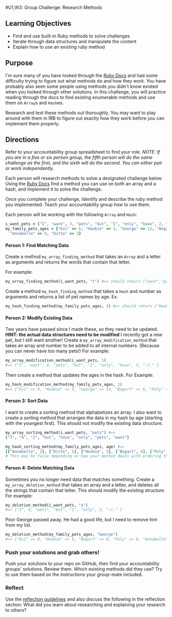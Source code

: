 #U1,W3: Group Challenge: Research Methods

## Learning Objectives
- Find and use built-in Ruby methods to solve challenges
- Iterate through data structures and manipulate the content
- Explain how to use an existing ruby method

## Purpose
I'm sure many of you have looked through the [Ruby Docs](http://ruby-doc.org/) and had some
difficulty trying to figure out what methods do and how they work. You have probably also 
seen some people using methods you didn't know existed when you looked through other solutions.
In this challenge, you will practice reading through the docs to find existing enumerable methods and 
use them on `Array`s and `Hash`es. 

Research and test these methods out thoroughly. You may want to play around with them in IRB to 
figure out exactly how they work before you can implement them properly. 

## Directions
Refer to your accountability group spreadsheet to find your role. 
*NOTE: If you are in a five or six person group,
the fifth person will do the same challenge as the first, and the sixth will do the second. You can 
either pair or work independently.* 

Each person will research methods to solve a designated challenge below. 
Using the [Ruby Docs](http://ruby-doc.org/) find a method you can use
on both an array and a hash, and implement it to solve the challenge. 

Once you complete your challenge, Identify and describe the ruby method you implemented. Teach your 
accountability group how to use them. 

Each person will be working with the following `Array` and `Hash`: 
```ruby
i_want_pets = ["I", "want", 3, "pets", "but", "I", "only", "have", 2, ":(." ]
my_family_pets_ages = {"Evi" => 6, "Hoobie" => 3, "George" => 12, "Bogart" => 4, "Poly" => 4, 
  "Annabelle" => 0, "Ditto" => 3}
```

#### Person 1: Find Matching Data
Create a method `my_array_finding_method` that takes an `Array` and a letter as arguments
and returns the words that contain that letter.

For example:
```ruby
my_array_finding_method(i_want_pets, "t") #=> should return ["want","pets","but"]
```

Create a method `my_hash_finding_method` that takes a `Hash` and number as arguments and 
returns a list of pet names by age. 
Ex. 
```ruby
my_hash_finding_method(my_family_pets_ages, 3) #=> should return ["Hoobie", "Ditto"]
```

#### Person 2: Modify Existing Data
Two years have passed since I made these, so they need to be updated. **HINT: the actual 
data structures need to be modified**
I recently got a new pet, but I still want another!
Create a `my_array_modification_method` that takes an array and number to be added to all
internal numbers. (Because you can never have too many pets!) For example:

```ruby
my_array_modification_method(i_want_pets, 1) 
#=> ["I", "want", 4, "pets", "but", "I", "only", "have", 3, ":(." ] 
```

Then create a method that updates the ages in the hash. For Example:

```ruby
my_hash_modification_method(my_family_pets_ages, 2) 
#=> {"Evi" => 8, "Hoobie" => 5, "George" => 14, "Bogart" => 6, "Poly" => 6, "Annabelle" => 2, "Ditto" => 5}
```

#### Person 3: Sort Data
I want to create a sorting method that alphabetizes an array. I also want to create a sorting method that arranges
the data in my hash by age (starting with the youngest first). This should not modify the existing data structure.

```ruby
my_array_sorting_method(i_want_pets, "pets") #=>
["3", "4", "I", "but", "have", "only", "pets", "want"]

my_hash_sorting_method(my_family_pets_ages, age) #=>
[["Annabelle", 2], ["Ditto", 5], ["Hoobie", 5], ["Bogart", 6], ["Poly", 6], ["Evi", 8], ["George", 14]] 
# This may be false depending on how your method deals with ordering the animals with the same ages.
```

#### Person 4: Delete Matching Data
Sometimes you no longer need data that matches something. Create a `my_array_deletion_method` that takes an array
and a letter, and deletes all the strings that contain that letter. This should modify the existing structure.
For example: 
```ruby 
my_deletion_method(i_want_pets, "a") 
#=> ["I", 4, "pets", "but", "I", "only", 3, ":(." ]
```

Poor George passed away. He had a good life, but I need to remove him from my list. 

```ruby
my_deletion_method(my_family_pets_ages, "George") 
#=> {"Evi" => 8, "Hoobie" => 5, "Bogart" => 6, "Poly" => 6, "Annabelle" => 2, "Ditto" => 5}
```

### Push your solutions and grab others!
Push your solutions to your repo on GitHub, then find your accountability groups' solutions. Review them. 
Which existing methods did they use? Try to use them based on the instructions your group-mate included. 

### Reflect
Use the [reflection guidelines](../week_2/reflection_guidelines.md) and also discuss the following in the reflection section:
What did you learn about researching and explaining your research to others?

